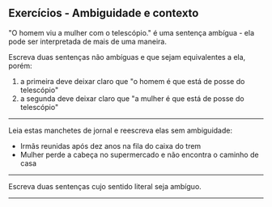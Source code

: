 ## Exercícios - Ambiguidade e contexto

"O homem viu a mulher com o telescópio." é uma sentença ambígua - ela pode ser interpretada de mais de uma maneira.

Escreva duas sentenças não ambíguas e que sejam equivalentes a ela, porém:

1. a primeira deve deixar claro que "o homem é que está de posse do telescópio"
2. a segunda deve deixar claro que "a mulher é que está de posse do telescópio"


---

Leia estas manchetes de jornal e reescreva elas sem ambiguidade:

- Irmãs reunidas após dez anos na fila do caixa do trem
- Mulher perde a cabeça no supermercado e não encontra o caminho de casa

---


Escreva duas sentenças cujo sentido literal seja ambíguo.

---

